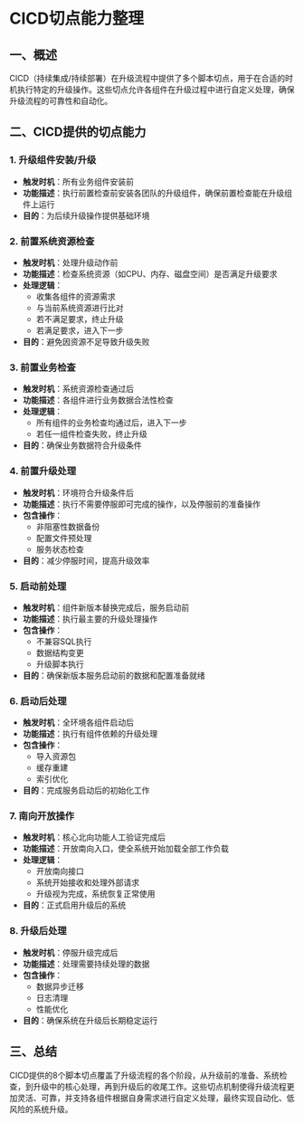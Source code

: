 # CICD切点能力整理

## 一、概述
CICD（持续集成/持续部署）在升级流程中提供了多个脚本切点，用于在合适的时机执行特定的升级操作。这些切点允许各组件在升级过程中进行自定义处理，确保升级流程的可靠性和自动化。

## 二、CICD提供的切点能力

### 1. 升级组件安装/升级
- **触发时机**：所有业务组件安装前
- **功能描述**：执行前置检查前安装各团队的升级组件，确保前置检查能在升级组件上运行
- **目的**：为后续升级操作提供基础环境

### 2. 前置系统资源检查
- **触发时机**：处理升级动作前
- **功能描述**：检查系统资源（如CPU、内存、磁盘空间）是否满足升级要求
- **处理逻辑**：
  - 收集各组件的资源需求
  - 与当前系统资源进行比对
  - 若不满足要求，终止升级
  - 若满足要求，进入下一步
- **目的**：避免因资源不足导致升级失败

### 3. 前置业务检查
- **触发时机**：系统资源检查通过后
- **功能描述**：各组件进行业务数据合法性检查
- **处理逻辑**：
  - 所有组件的业务检查均通过后，进入下一步
  - 若任一组件检查失败，终止升级
- **目的**：确保业务数据符合升级条件

### 4. 前置升级处理
- **触发时机**：环境符合升级条件后
- **功能描述**：执行不需要停服即可完成的操作，以及停服前的准备操作
- **包含操作**：
  - 非阻塞性数据备份
  - 配置文件预处理
  - 服务状态检查
- **目的**：减少停服时间，提高升级效率

### 5. 启动前处理
- **触发时机**：组件新版本替换完成后，服务启动前
- **功能描述**：执行最主要的升级处理操作
- **包含操作**：
  - 不兼容SQL执行
  - 数据结构变更
  - 升级脚本执行
- **目的**：确保新版本服务启动前的数据和配置准备就绪

### 6. 启动后处理
- **触发时机**：全环境各组件启动后
- **功能描述**：执行有组件依赖的升级处理
- **包含操作**：
  - 导入资源包
  - 缓存重建
  - 索引优化
- **目的**：完成服务启动后的初始化工作

### 7. 南向开放操作
- **触发时机**：核心北向功能人工验证完成后
- **功能描述**：开放南向入口，使全系统开始加载全部工作负载
- **处理逻辑**：
  - 开放南向接口
  - 系统开始接收和处理外部请求
  - 升级视为完成，系统恢复正常使用
- **目的**：正式启用升级后的系统

### 8. 升级后处理
- **触发时机**：停服升级完成后
- **功能描述**：处理需要持续处理的数据
- **包含操作**：
  - 数据异步迁移
  - 日志清理
  - 性能优化
- **目的**：确保系统在升级后长期稳定运行

## 三、总结
CICD提供的8个脚本切点覆盖了升级流程的各个阶段，从升级前的准备、系统检查，到升级中的核心处理，再到升级后的收尾工作。这些切点机制使得升级流程更加灵活、可靠，并支持各组件根据自身需求进行自定义处理，最终实现自动化、低风险的系统升级。